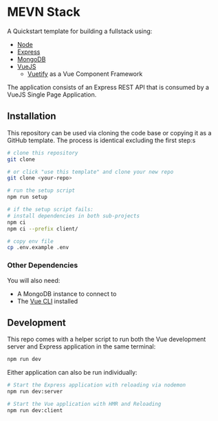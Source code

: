 # MEVN Stack

A Quickstart template for building a fullstack using:
- [Node](https://nodejs.org/)
- [Express](http://expressjs.com/)
- [MongoDB](https://www.mongodb.com/)
- [VueJS](https://vuejs.org/)
  - [Vuetify](https://vuetifyjs.com/) as a Vue Component Framework

The application consists of an Express REST API that is consumed by a VueJS Single Page Application.

## Installation

This repository can be used via cloning the code base or copying it as a GitHub template. The process is identical excluding the first step:s

```sh
# clone this repository
git clone

# or click "use this template" and clone your new repo
git clone <your-repo>

# run the setup script
npm run setup

# if the setup script fails:
# install dependencies in both sub-projects
npm ci
npm ci --prefix client/

# copy env file
cp .env.example .env
```

### Other Dependencies

You will also need:
  - A MongoDB instance to connect to
  - The [Vue CLI](https://cli.vuejs.org/) installed

## Development

This repo comes with a helper script to run both the Vue development server and Express application in the same terminal:

```sh
npm run dev
```

Either application can also be run individually:

```sh
# Start the Express application with reloading via nodemon
npm run dev:server

# Start the Vue application with HMR and Reloading
npm run dev:client
```
